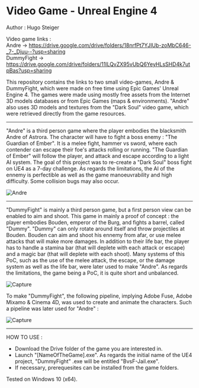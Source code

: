 # Video Game - Unreal Engine 4

Author : Hugo Steiger

Video game links :  
Andre -> https://drive.google.com/drive/folders/18nrfPt7YJIUb-zoMbC646-_7-_Djuu--?usp=sharing  
DummyFight -> https://drive.google.com/drive/folders/11lLQvZX95vUbQ6YeyHLsSHD4k7utpBas?usp=sharing

This repository contains the links to two small video-games, Andre & DummyFight, which were made on free time using Epic Games' Unreal Engine 4. The games were made using mostly free assets from the Internet 3D models databases or from Epic Games (maps & environments). "Andre" also uses 3D models and textures from the "Dark Soul" video game, which were retrieved directly from the game resources. 

----------------------------------------------------------------------------------------------------------------------------------------------------------------
"Andre" is a third person game where the player embodies the blacksmith Andre of Astrora. The character will have to fight a boss enemy : "The Guardian of Ember". It is a melee fight, hammer vs sword, where each contender can escape their foe's attacks rolling or running. "The Guardian of Ember" will follow the player, and attack and escape according to a light AI system. The goal of this project was to re-create a "Dark Soul" boss fight on UE4 as a 7-day challenge. As regards the limitations, the AI of the ennemy is perfectible as well as the game manoeuvrability and high difficulty. Some collision bugs may also occur.

![Andre](https://user-images.githubusercontent.com/106969232/182227423-e3c968f6-e08c-4c1f-ba53-c3356be2c252.JPG)  

-------------------------------------------------------------------------------------------------------------------------------------------------------------
"DummyFight" is mainly a third person game, but a first person view can be enabled to aim and shoot. This game in mainly a proof of concept : the player embodies Bouden, emperor of the Burg, and fights a barrel, called "Dummy". "Dummy" can only rotate around itself and throw projectiles at Bouden. Bouden can aim and shoot his ennemy from afar, or use melee attacks that will make more damages. In addition to their life bar, the player has to handle a stamina bar (that will deplete with each attack or escape) and a magic bar (that will deplete with each shoot). Many systems of this PoC, such as the use of the melee attack, the escape, or the damage system as well as the life bar, were later used to make "Andre". As regards the limitations, the game being a PoC, it is quite short and unbalanced.

![Capture](https://user-images.githubusercontent.com/106969232/182229828-5ade78b1-b865-483f-8fa5-a61744543803.JPG)

To make "DummyFight", the following pipeline, implying Adobe Fuse, Adobe Mixamo & Cinema 4D, was used to create and animate the characters. Such a pipeline was later used for "Andre" :

![Capture](https://user-images.githubusercontent.com/106969232/182231967-45bc9bd8-d2a7-408a-bb25-a705744613c8.JPG)

-------------------------------------------------------------------------------------------------------------------------------------------------------------
HOW TO USE :
- Download the Drive folder of the game you are interested in.
- Launch  "[NameOfTheGame].exe". As regards the initial name of the UE4 project, "DummyFight" .exe will be entitled "BvsF-Jail.exe".
- If necessary, prerequesites can be installed from the game folders.

Tested on Windows 10 (x64).

